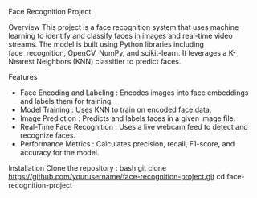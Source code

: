 Face Recognition Project

Overview
This project is a face recognition system that uses machine learning to identify and classify faces in images and real-time video streams. The model is built using Python libraries including face_recognition, OpenCV, NumPy, and scikit-learn. It leverages a K-Nearest Neighbors (KNN) classifier to predict faces.

Features
- Face Encoding and Labeling : Encodes images into face embeddings and labels them for training.
- Model Training : Uses KNN to train on encoded face data.
- Image Prediction : Predicts and labels faces in a given image file.
- Real-Time Face Recognition : Uses a live webcam feed to detect and recognize faces.
- Performance Metrics : Calculates precision, recall, F1-score, and accuracy for the model.

Installation
 Clone the repository :
   bash
   git clone https://github.com/yourusername/face-recognition-project.git
   cd face-recognition-project
